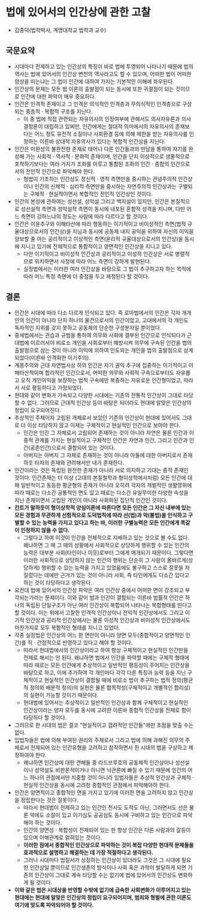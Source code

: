 # 법에 있어서의 인간상에 관한 고찰

- 김종덕(법학박사, 계명대학교 법학과 교수)

## 국문요약
- 시대마다 전제하고 있는 인간상의 특징이 바로 법에 투영되어 나타나기 때문에 법의 역사는 법에 있어서의 인간상 변천의 역사라고도 할 수 있으며, 어떠한 법이 어떠한 양상을 띠는냐는 그 법이 인간에 대하여 가지는 기본적인 이해에 좌우된다.
- 인간상의 문제는 모든 법 이론의 출발점이 되는 동시에 또한 귀결점이 되는 것이므로 인간에 대한 파악이 매우 중요하다.
- 인간은 인격적 존재이고 그 인격은 의식적인 인격층과 무의식적인 인격층으로 구성되는 중층적 · 복합적 구조를 지닌다.
    - 이 중 법에 직접 관련되는 자유의사의 인정여부에 관해서도 의사자유론과 의사결정론이 대립하고 있찌만, 인간에게는 절대적 의미에서의 자유의사의 존재보다는 어느 정도 유전적 소질이나 사회환경 등에 의해 제한을 받는 자유의사를 인정하는 이른바 상대적 자유의사가 있다는 복합적 인간상을 지닌다.
- 인간은 미완성의 불완전한 존재로 태어나 다른 인간들과의 만남을 통하여 자기를 완성해 가는 사회적 · 역사적 · 문화적 존재이며, 인간을 단지 이상적으로 생물적으로 포착하기보다는 여러 가지가 조화를 이루고 통합된 조화의 인간 · 종합의 인간으로서의 전인적 인간으로 파악해야 한다.
    - 형법이 기초하는 인간상도 정신적 · 영적 측면만을 중시하는 관념주의적 인간상이나 인간의 신체적 · 심리적 측면만을 중시하는 자연주의적 인간상과는 구별되는 구체적 · 현실적이면서 복합적인 전인적 인간상인 것이다.
- 인간의 본성에 관하여는 성선설, 성악설 그리고 백지설이 있지만, 인간은 본질적으로 성선설적 측면과 성악설적 측면이 동시에 내포된 혼합적 성격을 지니며, 다만 어느 측면이 강하느냐의 정도는 사람에 따라 다르다고 할 것이다.
- 인간은 이윤추구와 이해타산에 따라 행동하는 이기적이고 비이성적인 측면(법적 규율대상으로서의 인간상)을 지님과 동시에 공동체 내지 공익을 위하여 자신의 이익을 양보할 줄 아는 공리적이고 이상적인 측면(윤리적 규율대상으로서의 인간상)을 동시에 지니고 있기에 전체적으로 통합적이고 양면적인 인간상을 지니고 있다.
     - 다만 이기적이고 비이성적 인간상과 공리적이고 이성적 인간상은 서로 병렬적으로 위치하면서 사정에 따라 어느 측면이 강하게 발현된다.
     - 실정법에서는 이러한 여러 인간상을 바탕으로 그 법이 추구하고자 하는 목적에 따라 어느 특정 측면에 더 중점을 두고 제정된다 할 것이다.

## 결론

- 인간은 시대에 따라 다소 다르게 인식되고 있다. 즉 로마법에서의 인간은 각자 개개인의 인간이 아니라 단지 하나의 물건으로서의 인간이었고, 고대에서의 각 개인도 독자적인 지위를 갖지 못하고 공동체의 단순한 구성분자일 뿐이었다.
- 중세법에서는 관습과 규범을 통하여 의무와 사회에 결부된 인간으로 인식되다가 근대법에 이르러서야 비로소 개인을 사회로부터 해방시켜 의무에 구속된 인간을 법의 출발점으로 삼는 것이 아니라 이익에 의하여 인도되는 개인을 법의 출발점으로 삼게 되었다(이른바 인격화한 이기주의).
- 계몽주의와 근대 자연법사상 하의 인간은 자기 권익 추구에 집중하는 이기적이고 이해타산적이며 합리적인 인간으로서, 어떠한 의무와 사회적 구속으로부터도 자유롭고 오직 개인이익을 보장하는 법적 구속에만 복종하는 자유로운 인간형이었고, 따라서 서로 평등하다고 가정되었다.
- 현대와 같이 변화가 가속되고 다양한 시대에는 기존의 전통적 인간상이 그대로 타당할 수 없다. 그러므로 근대적 인간상 등이 바탕은 되더라도 현대에 알맞은 인간상의 정립이 요구되어진다.
- 추상적인 주체이자 고립된 개체로서 보았던 기존의 인간상이 현대에 있어서도 그대로 더 이상 타당하지 않고 이제는 구체적이고 현실적인 인간으로 보아야 한다.
    - 인간은 인간 그 자체로서 고립되어 존재하는 것이 아니라 자연은 물론 인간과 이중적 관계를 가지는 현실적이고 구체적인 인간은 자연과 인간, 그리고 인간과 인간(공존인간)으로서 결합되어 있는 것이다.
    - 아버지는 아버지 그 자체로 존재하는 것이 아니라 아들에 대한 아버지로서 존재하듯 타자의 존재와 관려해서만 내가 존재한다.
- 인간이라는 것은 독립된 완전한 존재가 아니라 서로 의지하고 기대는 종적 존재인 것이다. 인간존재는 더 이상 (고대의 본질철학과 형이상학에서처럼) 모든 인간에 대해 일반적이고 동등한 평균형의 존재가 아니라 오히려 각자의 개벌적인 생활영위에 따라 때로는 다소간 공통적인 면도 있고 때로는 다소간 유일무이한 다양한 속성을 지닌 존재이면서 고립된 개인이 아니라 사회화된 집단적 인간인 것이다.
- **칸트가 말하듯이 형이상학적 양심이론에 따른다면 모든 인간은 그 자신 내부에 있는 모든 경험과 무관하게 선험적으로 도덕법칙에 따라 선(법)과 악(불법)을 인식하고 구별할 수 있는 능력을 가지고 있다고 하는 바, 이러한 구별능력은 모든 인간에게 똑같이 인정하지 않을 수 없다.**
    - 그렇다고 하여 이것이 인간을 전체적으로 지배하고 있는 것으로 볼 수도 없다. 왜냐하면 그 때 그 때의 상황에서 사회적으로 상당하게 행위할 수 있는 인간의 능력은 대부분 사회(타인이나 이웃)로부터 그에게 매개되기 때문이다. 그렇다면 이러한 사회적으로 상당하지 않는 인간의 행위는 단순히 그 사람이 올바르게(상당하게) 행위할 수 있는 능력을 가지고 있었음에도 불구하고 스스로 잘못을 저질렀다는 데에만 근거가 있는 것이 아니라 사회, 즉 타인에게도 다소간 있다고 하는 것이 타당하다고 생각된다.
- 요컨대 법에 있어서의 인간상 파악은 여러 인간상 중에서 어떠한 면이 강조되고 부각되는가라는 문제이다. 이와 같이 법과 인간이 결합되는 이른바 법률적 인간은 하나의 독립된 단일구조가 아닌 여러 인간상이 복합되어 나타나는 복합형태를 띤다고 할 것이다. 이는 위에서 고찰한 인격적 인간상이나 전익적 인간상에서도 그리고 이기적 인간상과 공리적 인간상에서는 물론 이성적 인간상과 비이성적 인간상에서도 마찬가지로 모두 복합적인 형태를 지니고 있었다.
- 각종 실정법은 인간상의 어느 한 면만이 아니라 양면 모두(종합적이고 양면적인 인간)를 직 · 간접적으로 반영하고 있다고 해야 할 것이다.
    - 따라서 현대법에서의 인간상이라고 하여 항상 구체적이고 현실적인 인간만을 전제로 해서는 안 된다. 왜냐하면 법에서 인간을 파악할 때에는 구체적 형태에 따라 때로는 모든 인간에게 추상적이고 일반적인 평등성이 주어지는 인간상을 바탕으로 하고, 이에 추가하여 각 개인마다 각각 다른 특징과 능력 등을 지닌 구체적이고 현실적인 인간상이 결합될 때에 비로소 법이 추구하는 법적 정의(평균적 정의와 배분적 정의)의 실현은 물론 합목적성(구체적이고 개별적인 합리성)의 실현이 가능할 것이기 때문이다. 
    - 현대법에 있어서는 추상적이고 일반적인 인간상과 함께 구체적이고 현실적인 인간상이라는 양자 모두를 동시에 고려한 이른바 종합적 인간상을 전제로 함이 타당하다 할 것이다.
- 그러므로 한 시대의 법은 결코 "현실적이고 갭려적인 인간들"에만 초점을 맞출 수는 없다.
- 입법자들은 법에 의해 부여된 권리의 주체로서 그리고 법에 의해 과해진 의무의 주체로서 전제되어 있는 인간유형을 고려하고 참작하면서 한 시대의 법을 구상하고 제정하여야 한다.
    - 왜냐하면 인간상에 대한 견해들 중 라드브루흐의 공동체적 인간상이나 성선설이나 성악설도 비판론적이거나 아니면 낙관론에 빠질 수 있기 때문에 인간의 어느 하나의 관점에서만 치중할 것이 아니라 입법자들은 추상적 인간상과 구체적 · 현실적 인간상을 동시에 고려한 종합적인 관점에서 파악해야하 한다.
- 인간은 양면적이고 종합적인 면을 가지고 있기에 이러한 면을 고려하지 않고 인간상을 정립한다는 것은 잘못이다. 
    - 따라서 현대법이 전제하고 있는 인간인 천사도 도적도 아닌, 그러면서도 선은 물론 악에도 소질이 있고 이기심도 공공심도 동시에 구비하고 있는 인간으로 파악해야 하는 것이다.
    - 인간의 양면성 · 복합성이 전제되어 있는 한 항상 인간은 다른 사람과의 갈등이 있으며 이해관계로 얽혀있는 것이다. 
    - **이러한 점에서 종합적인 인간상으로 파악하는 것이 복잡 다양한 현대적 문제들을 효과적으로 설명하고 해결하는 데 가장 적절하다고 생각된다.**
    - 그러나 시대마다 법질서가 상징하는 인간상이 있더라도 그것은 그 시대에 필요한 인간상일 뿐이므로 인간생존의 방식이나 사회 혹은 과학이 발달하게 되면 기존의 인간상이 그대로 계속 타당할 수는 없기에 법에 있어서의 인간상도 변화하게 될 것이다.
- **이와 같은 법은 시대상을 반영할 수밖에 없기에 급속한 사회변화가 이루어지고 있는 현대에는 현대에 알맞은 인간상의 정립이 요구되어지며, 범죄와 형벌에 관한 이론도 여기에 맞도록 파악되어야 할 것이다.**